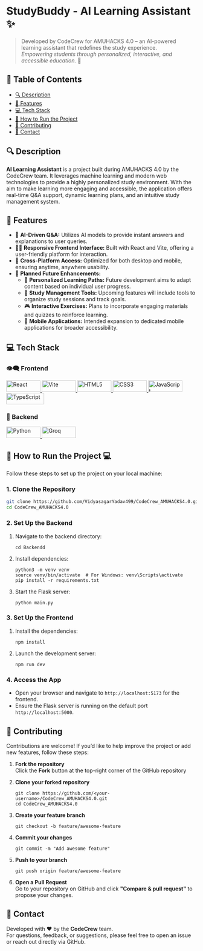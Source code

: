 # StudyBuddy - AI Learning Assistant ✨

> Developed by CodeCrew for AMUHACKS 4.0 – an AI-powered learning assistant that redefines the study experience.  
> *Empowering students through personalized, interactive, and accessible education.* 🚀

## 📄 Table of Contents

- [🔍 Description](#description)
- [🌟 Features](#features)
- [💻 Tech Stack](#tech-stack)
- [📖 How to Run the Project](#how-to-run-the-project)
- [🚀 Contributing](#contributing)
- [📢 Contact](#contact)

## 🔍 Description

**AI Learning Assistant** is a project built during AMUHACKS 4.0 by the CodeCrew team. It leverages machine learning and modern web technologies to provide a highly personalized study environment. With the aim to make learning more engaging and accessible, the application offers real-time Q&A support, dynamic learning plans, and an intuitive study management system.

## 🌟 Features
- 🤖 **AI-Driven Q&A:** Utilizes AI models to provide instant answers and explanations to user queries.​
- 👨‍💻 **Responsive Frontend Interface:** Built with React and Vite, offering a user-friendly platform for interaction.
- 📱 **Cross-Platform Access:** Optimized for both desktop and mobile, ensuring anytime, anywhere usability.
- 🔄 **Planned Future Enhancements:**
    - 📖 **Personalized Learning Paths:** Future development aims to adapt content based on individual user progress.​
    - 📅 **Study Management Tools:** Upcoming features will include tools to organize study sessions and track goals.​
    - 🎮 **Interactive Exercises:** Plans to incorporate engaging materials and quizzes to reinforce learning.​
    - 📲 **Mobile Applications:** Intended expansion to dedicated mobile applications for broader accessibility.

## 💻 Tech Stack

### 👁‍🗨️ Frontend

<a href="https://react.dev/" target="_blank" rel="noreferrer">
  <img src="https://img.shields.io/badge/React-20232A?style=for-the-badge&logo=react&logoColor=61DAFB" alt="React" width="90" height="30"/>
</a>
<a href="https://vitejs.dev/" target="_blank" rel="noreferrer">
  <img src="https://img.shields.io/badge/Vite-B73BFE?style=for-the-badge&logo=vite&logoColor=FFD62E" alt="Vite" width="90" height="30"/>
</a>
<a href="https://www.w3.org/html/" target="_blank" rel="noreferrer">
  <img src="https://img.shields.io/badge/HTML5-E34F26?style=for-the-badge&logo=html5&logoColor=white" alt="HTML5" width="90" height="30"/>
</a>
<a href="https://www.w3schools.com/css/" target="_blank" rel="noreferrer">
  <img src="https://img.shields.io/badge/CSS3-1572B6?style=for-the-badge&logo=css3&logoColor=white" alt="CSS3" width="90" height="30"/>
</a>
<a href="https://developer.mozilla.org/en-US/docs/Web/JavaScript" target="_blank" rel="noreferrer">
  <img src="https://img.shields.io/badge/JavaScript-F7DF1E?style=for-the-badge&logo=javascript&logoColor=black" alt="JavaScript" width="90" height="30"/>
</a>
<a href="https://www.typescriptlang.org/" target="_blank" rel="noreferrer">
  <img src="https://img.shields.io/badge/TypeScript-007ACC?style=for-the-badge&logo=typescript&logoColor=white" alt="TypeScript" width="100" height="30"/>
</a>

### 🤖 Backend

<a href="https://www.python.org/" target="_blank" rel="noreferrer">
  <img src="https://img.shields.io/badge/Python-3776AB?style=for-the-badge&logo=python&logoColor=white" alt="Python" width="90" height="30"/>
</a>
<!-- <a href="https://flask.palletsprojects.com/" target="_blank" rel="noreferrer">
  <img src="https://img.shields.io/badge/Flask-000000?style=for-the-badge&logo=flask&logoColor=white" alt="Flask" width="90" height="30"/>
</a> -->
<a href="https://groq.com/" target="_blank" rel="noreferrer">
  <img src="https://img.shields.io/badge/Groq-000000?style=for-the-badge&logo=groq&logoColor=white" alt="Groq" width="90" height="30"/>
</a>

## 📖 How to Run the Project 💻

Follow these steps to set up the project on your local machine:

### 1. Clone the Repository

```bash
git clone https://github.com/VidyasagarYadav499/CodeCrew_AMUHACKS4.0.git
cd CodeCrew_AMUHACKS4.0
```

### 2. Set Up the Backend

1. Navigate to the backend directory:
   ```
   cd Backendd
   ```
2. Install dependencies:
   ```
   python3 -m venv venv
   source venv/bin/activate  # For Windows: venv\Scripts\activate
   pip install -r requirements.txt
   ```
3. Start the Flask server:
   ```
   python main.py
   ```

### 3. Set Up the Frontend
   
1. Install the dependencies:
   ```
   npm install
   ```
2. Launch the development server:
   ```
   npm run dev
   ```

### 4. Access the App

- Open your browser and navigate to `http://localhost:5173` for the frontend.
- Ensure the Flask server is running on the default port `http://localhost:5000`.

## 🚀 Contributing

Contributions are welcome! If you’d like to help improve the project or add new features, follow these steps:

1. **Fork the repository**  
   Click the **Fork** button at the top-right corner of the GitHub repository

2. **Clone your forked repository**
   ```
   git clone https://github.com/<your-username>/CodeCrew_AMUHACKS4.0.git
   cd CodeCrew_AMUHACKS4.0
   ```
3. **Create your feature branch**
   ```
   git checkout -b feature/awesome-feature
   ```
4. **Commit your changes**
   ```
   git commit -m "Add awesome feature"
   ```
5. **Push to your branch**
   ```
   git push origin feature/awesome-feature
   ```
6. **Open a Pull Request**  
   Go to your repository on GitHub and click **"Compare & pull request"** to propose your changes.

## 📢 Contact

Developed with ❤️ by the **CodeCrew** team.  
For questions, feedback, or suggestions, please feel free to open an issue or reach out directly via GitHub.